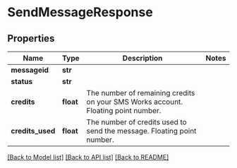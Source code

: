 # SendMessageResponse

## Properties
Name | Type | Description | Notes
------------ | ------------- | ------------- | -------------
**messageid** | **str** |  | 
**status** | **str** |  | 
**credits** | **float** | The number of remaining credits on your SMS Works account. Floating point number. | 
**credits_used** | **float** | The number of credits used to send the message. Floating point number. | 

[[Back to Model list]](../README.md#documentation-for-models) [[Back to API list]](../README.md#documentation-for-api-endpoints) [[Back to README]](../README.md)


